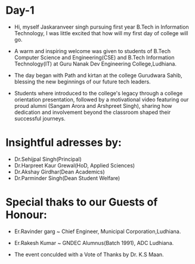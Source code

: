 # Day-1

- Hi, myself Jaskaranveer singh pursuing first year B.Tech in Information Technology, I was little excited that how will my first day of college will go.
- A warm and inspiring welcome was given to students of B.Tech Computer Science and Engineering(CSE) and B.Tech Information Technology(IT) at Guru Nanak Dev Engineering College,Ludhiana.

- The day began with Path and kirtan at the college Gurudwara Sahib, blessing the new beginnings of our future tech leaders.
- Students where introduced to the college's legacy through a college orientation presentation, followed by a motivational video featuring our proud alumni (Sangam Arora and Arshpreet Singh), sharing how dedication and involvement beyond the classroom shaped their successful journeys.

# Insightful adresses by:
- Dr.Sehijpal Singh(Principal)
- Dr.Harpreet Kaur Grewal(HoD, Applied Sciences)
- Dr.Akshay Girdhar(Dean Academics)
- Dr.Parminder Singh(Dean Student Welfare)

# Special thaks to our Guests of Honour:
- Er.Ravinder garg ~ Chief Engineer, Municipal Corporation,Ludhiana.
- Er.Rakesh Kumar ~ GNDEC Alumnus(Batch 1991), ADC Ludhiana.

- The event conculded with a Vote of Thanks by Dr. K.S Maan.

